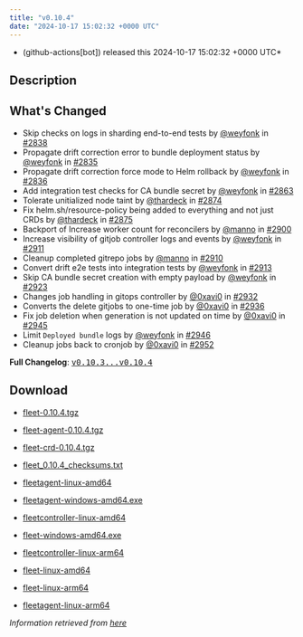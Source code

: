 ```yaml
---
title: "v0.10.4"
date: "2024-10-17 15:02:32 +0000 UTC"
---
```



* (github-actions[bot]) released this 2024-10-17 15:02:32 +0000 UTC*



## Description


<h2>What's Changed</h2>
<ul>
<li>Skip checks on logs in sharding end-to-end tests by <a class="user-mention notranslate" data-hovercard-type="user" data-hovercard-url="/users/weyfonk/hovercard" data-octo-click="hovercard-link-click" data-octo-dimensions="link_type:self" href="https://github.com/weyfonk">@weyfonk</a> in <a class="issue-link js-issue-link" data-error-text="Failed to load title" data-id="2520153304" data-permission-text="Title is private" data-url="https://github.com/rancher/fleet/issues/2838" data-hovercard-type="pull_request" data-hovercard-url="/rancher/fleet/pull/2838/hovercard" href="https://github.com/rancher/fleet/pull/2838">#2838</a></li>
<li>Propagate drift correction error to bundle deployment status by <a class="user-mention notranslate" data-hovercard-type="user" data-hovercard-url="/users/weyfonk/hovercard" data-octo-click="hovercard-link-click" data-octo-dimensions="link_type:self" href="https://github.com/weyfonk">@weyfonk</a> in <a class="issue-link js-issue-link" data-error-text="Failed to load title" data-id="2520088919" data-permission-text="Title is private" data-url="https://github.com/rancher/fleet/issues/2835" data-hovercard-type="pull_request" data-hovercard-url="/rancher/fleet/pull/2835/hovercard" href="https://github.com/rancher/fleet/pull/2835">#2835</a></li>
<li>Propagate drift correction force mode to Helm rollback by <a class="user-mention notranslate" data-hovercard-type="user" data-hovercard-url="/users/weyfonk/hovercard" data-octo-click="hovercard-link-click" data-octo-dimensions="link_type:self" href="https://github.com/weyfonk">@weyfonk</a> in <a class="issue-link js-issue-link" data-error-text="Failed to load title" data-id="2520097380" data-permission-text="Title is private" data-url="https://github.com/rancher/fleet/issues/2836" data-hovercard-type="pull_request" data-hovercard-url="/rancher/fleet/pull/2836/hovercard" href="https://github.com/rancher/fleet/pull/2836">#2836</a></li>
<li>Add integration test checks for CA bundle secret by <a class="user-mention notranslate" data-hovercard-type="user" data-hovercard-url="/users/weyfonk/hovercard" data-octo-click="hovercard-link-click" data-octo-dimensions="link_type:self" href="https://github.com/weyfonk">@weyfonk</a> in <a class="issue-link js-issue-link" data-error-text="Failed to load title" data-id="2531302408" data-permission-text="Title is private" data-url="https://github.com/rancher/fleet/issues/2863" data-hovercard-type="pull_request" data-hovercard-url="/rancher/fleet/pull/2863/hovercard" href="https://github.com/rancher/fleet/pull/2863">#2863</a></li>
<li>Tolerate unitialized node taint by <a class="user-mention notranslate" data-hovercard-type="user" data-hovercard-url="/users/thardeck/hovercard" data-octo-click="hovercard-link-click" data-octo-dimensions="link_type:self" href="https://github.com/thardeck">@thardeck</a> in <a class="issue-link js-issue-link" data-error-text="Failed to load title" data-id="2533697328" data-permission-text="Title is private" data-url="https://github.com/rancher/fleet/issues/2874" data-hovercard-type="pull_request" data-hovercard-url="/rancher/fleet/pull/2874/hovercard" href="https://github.com/rancher/fleet/pull/2874">#2874</a></li>
<li>Fix helm.sh/resource-policy being added to everything and not just CRDs by <a class="user-mention notranslate" data-hovercard-type="user" data-hovercard-url="/users/thardeck/hovercard" data-octo-click="hovercard-link-click" data-octo-dimensions="link_type:self" href="https://github.com/thardeck">@thardeck</a> in <a class="issue-link js-issue-link" data-error-text="Failed to load title" data-id="2533722039" data-permission-text="Title is private" data-url="https://github.com/rancher/fleet/issues/2875" data-hovercard-type="pull_request" data-hovercard-url="/rancher/fleet/pull/2875/hovercard" href="https://github.com/rancher/fleet/pull/2875">#2875</a></li>
<li>Backport of Increase worker count for reconcilers by <a class="user-mention notranslate" data-hovercard-type="user" data-hovercard-url="/users/manno/hovercard" data-octo-click="hovercard-link-click" data-octo-dimensions="link_type:self" href="https://github.com/manno">@manno</a> in <a class="issue-link js-issue-link" data-error-text="Failed to load title" data-id="2548200502" data-permission-text="Title is private" data-url="https://github.com/rancher/fleet/issues/2900" data-hovercard-type="pull_request" data-hovercard-url="/rancher/fleet/pull/2900/hovercard" href="https://github.com/rancher/fleet/pull/2900">#2900</a></li>
<li>Increase visibility of gitjob controller logs and events by <a class="user-mention notranslate" data-hovercard-type="user" data-hovercard-url="/users/weyfonk/hovercard" data-octo-click="hovercard-link-click" data-octo-dimensions="link_type:self" href="https://github.com/weyfonk">@weyfonk</a> in <a class="issue-link js-issue-link" data-error-text="Failed to load title" data-id="2553019503" data-permission-text="Title is private" data-url="https://github.com/rancher/fleet/issues/2911" data-hovercard-type="pull_request" data-hovercard-url="/rancher/fleet/pull/2911/hovercard" href="https://github.com/rancher/fleet/pull/2911">#2911</a></li>
<li>Cleanup completed gitrepo jobs by <a class="user-mention notranslate" data-hovercard-type="user" data-hovercard-url="/users/manno/hovercard" data-octo-click="hovercard-link-click" data-octo-dimensions="link_type:self" href="https://github.com/manno">@manno</a> in <a class="issue-link js-issue-link" data-error-text="Failed to load title" data-id="2552873286" data-permission-text="Title is private" data-url="https://github.com/rancher/fleet/issues/2910" data-hovercard-type="pull_request" data-hovercard-url="/rancher/fleet/pull/2910/hovercard" href="https://github.com/rancher/fleet/pull/2910">#2910</a></li>
<li>Convert drift e2e tests into integration tests by <a class="user-mention notranslate" data-hovercard-type="user" data-hovercard-url="/users/weyfonk/hovercard" data-octo-click="hovercard-link-click" data-octo-dimensions="link_type:self" href="https://github.com/weyfonk">@weyfonk</a> in <a class="issue-link js-issue-link" data-error-text="Failed to load title" data-id="2553221596" data-permission-text="Title is private" data-url="https://github.com/rancher/fleet/issues/2913" data-hovercard-type="pull_request" data-hovercard-url="/rancher/fleet/pull/2913/hovercard" href="https://github.com/rancher/fleet/pull/2913">#2913</a></li>
<li>Skip CA bundle secret creation with empty payload by <a class="user-mention notranslate" data-hovercard-type="user" data-hovercard-url="/users/weyfonk/hovercard" data-octo-click="hovercard-link-click" data-octo-dimensions="link_type:self" href="https://github.com/weyfonk">@weyfonk</a> in <a class="issue-link js-issue-link" data-error-text="Failed to load title" data-id="2558484890" data-permission-text="Title is private" data-url="https://github.com/rancher/fleet/issues/2923" data-hovercard-type="pull_request" data-hovercard-url="/rancher/fleet/pull/2923/hovercard" href="https://github.com/rancher/fleet/pull/2923">#2923</a></li>
<li>Changes job handling in gitops controller by <a class="user-mention notranslate" data-hovercard-type="user" data-hovercard-url="/users/0xavi0/hovercard" data-octo-click="hovercard-link-click" data-octo-dimensions="link_type:self" href="https://github.com/0xavi0">@0xavi0</a> in <a class="issue-link js-issue-link" data-error-text="Failed to load title" data-id="2569950820" data-permission-text="Title is private" data-url="https://github.com/rancher/fleet/issues/2932" data-hovercard-type="pull_request" data-hovercard-url="/rancher/fleet/pull/2932/hovercard" href="https://github.com/rancher/fleet/pull/2932">#2932</a></li>
<li>Converts the delete gitjobs to one-time job by <a class="user-mention notranslate" data-hovercard-type="user" data-hovercard-url="/users/0xavi0/hovercard" data-octo-click="hovercard-link-click" data-octo-dimensions="link_type:self" href="https://github.com/0xavi0">@0xavi0</a> in <a class="issue-link js-issue-link" data-error-text="Failed to load title" data-id="2570326481" data-permission-text="Title is private" data-url="https://github.com/rancher/fleet/issues/2936" data-hovercard-type="pull_request" data-hovercard-url="/rancher/fleet/pull/2936/hovercard" href="https://github.com/rancher/fleet/pull/2936">#2936</a></li>
<li>Fix job deletion when generation is not updated on time by <a class="user-mention notranslate" data-hovercard-type="user" data-hovercard-url="/users/0xavi0/hovercard" data-octo-click="hovercard-link-click" data-octo-dimensions="link_type:self" href="https://github.com/0xavi0">@0xavi0</a> in <a class="issue-link js-issue-link" data-error-text="Failed to load title" data-id="2575119056" data-permission-text="Title is private" data-url="https://github.com/rancher/fleet/issues/2945" data-hovercard-type="pull_request" data-hovercard-url="/rancher/fleet/pull/2945/hovercard" href="https://github.com/rancher/fleet/pull/2945">#2945</a></li>
<li>Limit <code>Deployed bundle</code> logs by <a class="user-mention notranslate" data-hovercard-type="user" data-hovercard-url="/users/weyfonk/hovercard" data-octo-click="hovercard-link-click" data-octo-dimensions="link_type:self" href="https://github.com/weyfonk">@weyfonk</a> in <a class="issue-link js-issue-link" data-error-text="Failed to load title" data-id="2575126388" data-permission-text="Title is private" data-url="https://github.com/rancher/fleet/issues/2946" data-hovercard-type="pull_request" data-hovercard-url="/rancher/fleet/pull/2946/hovercard" href="https://github.com/rancher/fleet/pull/2946">#2946</a></li>
<li>Cleanup jobs back to cronjob by <a class="user-mention notranslate" data-hovercard-type="user" data-hovercard-url="/users/0xavi0/hovercard" data-octo-click="hovercard-link-click" data-octo-dimensions="link_type:self" href="https://github.com/0xavi0">@0xavi0</a> in <a class="issue-link js-issue-link" data-error-text="Failed to load title" data-id="2579114625" data-permission-text="Title is private" data-url="https://github.com/rancher/fleet/issues/2952" data-hovercard-type="pull_request" data-hovercard-url="/rancher/fleet/pull/2952/hovercard" href="https://github.com/rancher/fleet/pull/2952">#2952</a></li>
</ul>
<p><strong>Full Changelog</strong>: <a class="commit-link" href="https://github.com/rancher/fleet/compare/v0.10.3...v0.10.4"><tt>v0.10.3...v0.10.4</tt></a></p>



## Download


* [fleet-0.10.4.tgz](https://github.com/rancher/fleet/releases/download/v0.10.4/fleet-0.10.4.tgz)

* [fleet-agent-0.10.4.tgz](https://github.com/rancher/fleet/releases/download/v0.10.4/fleet-agent-0.10.4.tgz)

* [fleet-crd-0.10.4.tgz](https://github.com/rancher/fleet/releases/download/v0.10.4/fleet-crd-0.10.4.tgz)

* [fleet_0.10.4_checksums.txt](https://github.com/rancher/fleet/releases/download/v0.10.4/fleet_0.10.4_checksums.txt)

* [fleetagent-linux-amd64](https://github.com/rancher/fleet/releases/download/v0.10.4/fleetagent-linux-amd64)

* [fleetagent-windows-amd64.exe](https://github.com/rancher/fleet/releases/download/v0.10.4/fleetagent-windows-amd64.exe)

* [fleetcontroller-linux-amd64](https://github.com/rancher/fleet/releases/download/v0.10.4/fleetcontroller-linux-amd64)

* [fleet-windows-amd64.exe](https://github.com/rancher/fleet/releases/download/v0.10.4/fleet-windows-amd64.exe)

* [fleetcontroller-linux-arm64](https://github.com/rancher/fleet/releases/download/v0.10.4/fleetcontroller-linux-arm64)

* [fleet-linux-amd64](https://github.com/rancher/fleet/releases/download/v0.10.4/fleet-linux-amd64)

* [fleet-linux-arm64](https://github.com/rancher/fleet/releases/download/v0.10.4/fleet-linux-arm64)

* [fleetagent-linux-arm64](https://github.com/rancher/fleet/releases/download/v0.10.4/fleetagent-linux-arm64)




*Information retrieved from [here](https://github.com/rancher/fleet/releases/tag/v0.10.4)*

